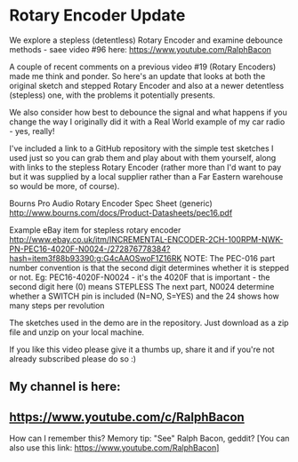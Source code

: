 # Rotary Encoder Update
We explore a stepless (detentless) Rotary Encoder and examine debounce methods - saee video #96 here: https://www.youtube.com/RalphBacon

A couple of recent comments on a previous video #19 (Rotary Encoders) made me think and ponder. So here's an update that looks at both the original sketch and stepped Rotary Encoder and also at a newer detentless (stepless) one, with the problems it potentially presents.

We also consider how best to debounce the signal and what happens if you change the way I originally did it with a Real World example of my car radio - yes, really!

I've included a link to a GitHub repository with the simple test sketches I used just so you can grab them and play about with them yourself, along with links to the stepless Rotary Encoder (rather more than I'd want to pay but it was supplied by a local supplier rather than a Far Eastern warehouse so would be more, of course).

Bourns Pro Audio  Rotary Encoder Spec Sheet (generic)
http://www.bourns.com/docs/Product-Datasheets/pec16.pdf

Example eBay item for stepless rotary encoder
http://www.ebay.co.uk/itm/INCREMENTAL-ENCODER-2CH-100RPM-NWK-PN-PEC16-4020F-N0024-/272876778384?hash=item3f88b93390:g:G4cAAOSwoF1Z16RK
NOTE: The PEC-016 part number convention is that the second digit determines whether it is stepped or not.
Eg: PEC16-4020F-N0024 - it's the 4020F that is important - the second digit here (0) means STEPLESS
The next part, N0024 determine whether a SWITCH pin is included (N=NO, S=YES) and the 24 shows how many steps per revolution

The sketches used in the demo are in the repository. Just download as a zip file and unzip on your local machine.

If you like this video please give it a thumbs up, share it and if you're not already subscribed please do so :)

My channel is here:
------------------------------------------------------------------
https://www.youtube.com/c/RalphBacon
------------------------------------------------------------------ 
How can I remember this? Memory tip: "See" Ralph Bacon, geddit?
[You can also use this link: https://www.youtube.com/RalphBacon]

